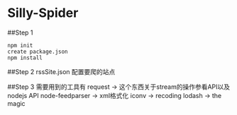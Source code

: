 Silly-Spider
===========

##Step 1
```shell
npm init
create package.json
npm install
```

##Step 2
rssSite.json
配置要爬的站点

##Step 3
需要用到的工具有
request -> 这个东西关于stream的操作参看API以及nodejs API
node-feedparser -> xml格式化
iconv -> recoding
lodash -> the magic

